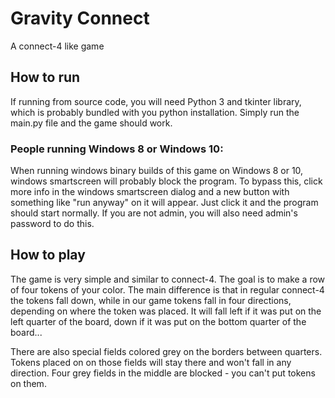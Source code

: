 # Gravity Connect
A connect-4 like game

## How to run
If running from source code, you will need Python 3 and tkinter library, which is probably bundled with you python installation.
Simply run the main.py file and the game should work.

### People running Windows 8 or Windows 10:
When running windows binary builds of this game on Windows 8 or 10, windows smartscreen will probably block the program. To bypass this, click more info in the windows smartscreen dialog and a new button with something like "run anyway" on it will appear. Just click it and the program should start normally. If you are not admin, you will also need admin's password to do this.

## How to play
The game is very simple and similar to connect-4. The goal is to make a row of four tokens of your color. The main difference is that in regular connect-4 the tokens fall down, while in our game tokens fall in four directions, depending on where the token was placed. It will fall left if it was put on the left quarter of the board, down if it was put on the bottom quarter of the board... 

There are also special fields colored grey on the borders between quarters. Tokens placed on on those fields will stay there and won't fall in any direction. Four grey fields in the middle are blocked - you can't put tokens on them.
